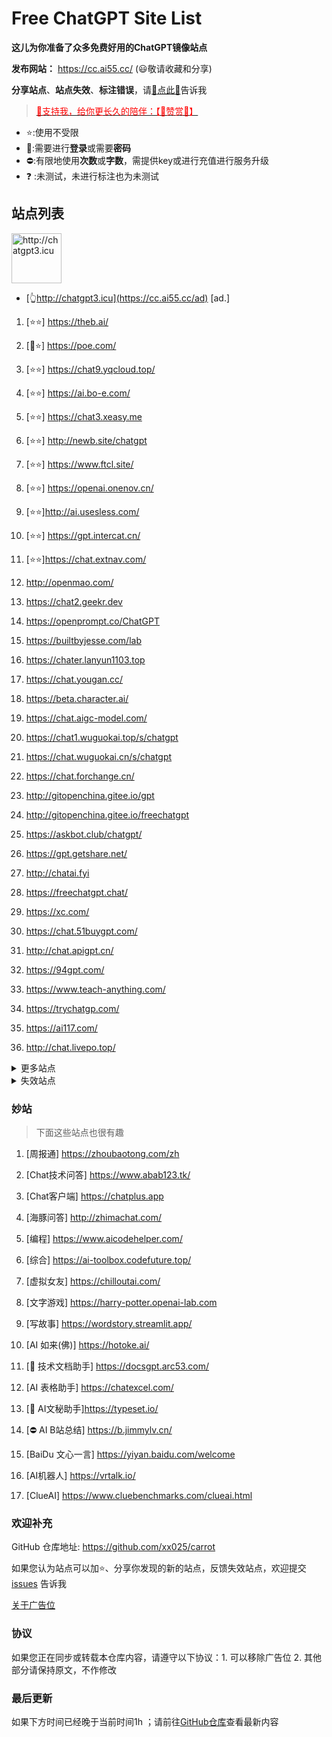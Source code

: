 # Free ChatGPT Site List

**这儿为你准备了众多免费好用的ChatGPT镜像站点**

**发布网站：** https://cc.ai55.cc/   (😃敬请收藏和分享)

**分享站点**、**站点失效**、**标注错误**，请[🌺点此🌺](https://github.com/xx025/carrot/issues)告诉我

> <a href="https://me.ai55.cc/pages/zs" target="_blank"><font color="red">🔗支持我，给你更长久的陪伴：【🧡赞赏🧡】</font></a>

- ⭐:使用不受限
- 🔑:需要进行**登录**或需要**密码**
- ⛔:有限地使用**次数**或**字数**，需提供key或进行充值进行服务升级
- ❓ :未测试，未进行标注也为未测试

## 站点列表

<a href="https://cc.ai55.cc/ad" target="_blank"><img src="https://st.ai55.cc/chatgpt3-icu.png" alt="http://chatgpt3.icu" style="height: 80px !important;width: auto !important;" ></a>

- [👆http://chatgpt3.icu](https://cc.ai55.cc/ad) [ad.]


1. [⭐⭐] https://theb.ai/

2. [🔑⭐] https://poe.com/

3. [⭐⭐] https://chat9.yqcloud.top/

5. [⭐⭐] https://ai.bo-e.com/

6. [⭐⭐] https://chat3.xeasy.me

7. [⭐⭐] http://newb.site/chatgpt

8. [⭐⭐] https://www.ftcl.site/

9. [⭐⭐] https://openai.onenov.cn/

10. [⭐⭐]http://ai.usesless.com/

11. [⭐⭐] https://gpt.intercat.cn/

12. [⭐⭐]https://chat.extnav.com/

13. http://openmao.com/

14. https://chat2.geekr.dev

15. https://openprompt.co/ChatGPT

16. https://builtbyjesse.com/lab

17. https://chater.lanyun1103.top

18. https://chat.yougan.cc/

19. https://beta.character.ai/

20. https://chat.aigc-model.com/

21. https://chat1.wuguokai.top/s/chatgpt

22. https://chat.wuguokai.cn/s/chatgpt

23. https://chat.forchange.cn/

24. http://gitopenchina.gitee.io/gpt

25. http://gitopenchina.gitee.io/freechatgpt

26. https://askbot.club/chatgpt/

27. https://gpt.getshare.net/

28. http://chatai.fyi

29. https://freechatgpt.chat/

30. https://xc.com/

31. https://chat.51buygpt.com/

32. http://chat.apigpt.cn/

33. https://94gpt.com/

34. https://www.teach-anything.com/

35. https://trychatgp.com/

36. https://ai117.com/

37. http://chat.livepo.top/


<details>
  <summary>更多站点</summary>

1. [🔑] https://chat.service235.tk/

2. [🔑] https://vip.jjzn.top/

3. [🔑] https://codenews.cc/chatgpt

4. [🔑] https://www.ohmygpt.com/

5. [🔑] https://www.typingmind.com/

6. [🔑] https://www.bz1y.cn/

7. [🔑] https://chat.alpaca-bi.com/

8. [🔑] https://chat.paoying.net/

9. [🔑] https://chat.eaten.fun/

10. [🔑]  https://chat.qingting.work

11. [🔑] https://chat.wxredcover.cn/

12. [⛔] https://tryai.top/freechat

13. [⛔] https://chatmindai.com/

14. [⛔] https://ai.okmiku.com/chat/

15. [⛔] https://www.tdchat.com/

16. [⛔]  http://gitopenchina.gitee.io/chatgpt

17. [⛔] https://chatforai.com/

18. [⛔] https://ai.okmiku.com/chat/

19. [⛔] https://chatcat.pages.dev/

20. [⛔] https://ai.yiios.com/

21. [⛔] https://www.chat2ai.cn/

22. [⛔] https://chat.zecoba.cn/

23. [⛔]https://aigcfun.com/

</details>

<details>
  <summary>失效站点</summary>

1. https://chatmate.network/
   <br/>
2. https://freegpt.one/
   <br/>
3. https://freechatgpt.lol/
   <br/>
4. https://fastgpt.app/
   <br/>
5. https://chat.jingran.vip/
   <br/>
6. http://itecheasy.com.cn/
   <br/>
7. https://chatgpt.ddiu.io/
   <br/>
8. https://chat.qingting.work/
   <br/>
9. https://chat.aigc-model.com/
   <br/>
10. https://chatgpt.poshist.cn/
    <br/>
11. https://www.chatsverse.xyz/
    <br/>
12. https://ai.v2less.com/
    <br/>
13. https://chatgpt.h7ml.cn/
    <br/>
14. https://chat.tgbot.co/
    <br/>
15. https://chat.ninvfeng.xyz/
    <br/>
16. https://talk.xiu.ee/
    <br/>
17. https://chat.sheepig.top/
    <br/>
18. https://chatgpt.ddiu.me/
    <br/>
19. https://chatgpt.lcc8.com/
    <br/>
20. https://chat.uue.me/
    <br/>
21. http://gpt.mxnf.store/
    <br/>
22. https://chat.moyunav.com/
    <br/>
23. https://www.askopenai.cn/
    <br/>
24. https://gpt.h7ml.cn/
    <br/>
25. https://desk.im/
    <br/>
26. https://askgptai.com/
    <br/>
27. https://www.aitoolgpt.com/
    <br/>
28. https://ai.ls/
    <br/>
29. https://ai.ls/
    <br/>
30. https://chatapi.qload.cn/
    <br/>
31. https://chat-gpt.nikong.cn/
    <br/>
32. https://chatgpt-flutter.h7ml.cn/
    <br/>
33. https://www.cveoy.com/
    <br/>
34. https://chat.h7ml.cn/
    <br/>
35. https://freegpt.cc
    <br/>
36. https://qachat.cn/
    <br/>


</details>

### 妙站

> 下面这些站点也很有趣

1. [周报通] https://zhoubaotong.com/zh

2. [Chat技术问答] https://www.abab123.tk/

3. [Chat客户端] https://chatplus.app

4. [海豚问答] http://zhimachat.com/

5. [编程] https://www.aicodehelper.com/

6. [综合] https://ai-toolbox.codefuture.top/

7. [虚拟女友] https://chilloutai.com/

8. [文字游戏] https://harry-potter.openai-lab.com

9. [写故事] https://wordstory.streamlit.app/

10. [AI 如来(佛)] https://hotoke.ai/

11. [🔑 技术文档助手] https://docsgpt.arc53.com/

12. [AI 表格助手] https://chatexcel.com/

13. [🔑 AI文秘助手]https://typeset.io/

14. [⛔ AI B站总结] https://b.jimmylv.cn/

15. [BaiDu 文心一言] https://yiyan.baidu.com/welcome

16. [AI机器人] https://vrtalk.io/

17. [ClueAI] https://www.cluebenchmarks.com/clueai.html


### 欢迎补充

GitHub 仓库地址: https://github.com/xx025/carrot

如果您认为站点可以加⭐、分享你发现的新的站点，反馈失效站点，欢迎提交[issues](https://github.com/xx025/carrot/issues) 告诉我

[关于广告位](https://github.com/xx025/carrot/wiki)

### 协议

如果您正在同步或转载本仓库内容，请遵守以下协议：1. 可以移除广告位 2. 其他部分请保持原文，不作修改

### 最后更新

如果下方时间已经晚于当前时间1h ；请前往[GitHub仓库](https://github.com/xx025/carrot)查看最新内容

